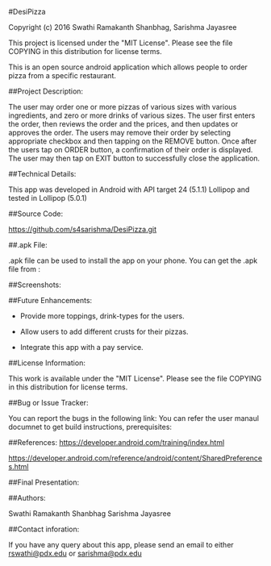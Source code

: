 #DesiPizza

Copyright (c) 2016 Swathi Ramakanth Shanbhag, Sarishma Jayasree

This project is licensed under the "MIT License". Please see the file COPYING in this distribution for license terms.

This is an open source android application which allows people to order pizza from a specific restaurant.

##Project Description:

The user may order one or more pizzas of various sizes with various ingredients, and zero or more drinks of various sizes. The user first enters the order, then reviews the order and the prices, and then updates or approves the order. The users may remove their order by selecting appropriate checkbox and then tapping on the  REMOVE button.  Once after the users tap on ORDER button, a confirmation of their order is displayed. The user may then tap on EXIT button to successfully close the application. 

##Technical Details:

This app was developed in Android with API target 24 (5.1.1) Lollipop and tested in Lollipop (5.0.1)

##Source Code:

https://github.com/s4sarishma/DesiPizza.git

##.apk File:

.apk file can be used to install the app on your phone. You can get the .apk file from : 

##Screenshots:



##Future Enhancements:

* Provide more toppings, drink-types for the users.

* Allow users to add different crusts for their pizzas. 

* Integrate this app with a pay service.

##License Information:

This work is available under the "MIT License". Please see the file COPYING in this distribution for license terms.

##Bug or Issue Tracker:

You can report the bugs in the following link:
You can refer the user manaul documnet to get build instructions, prerequisites:

##References:
https://developer.android.com/training/index.html

https://developer.android.com/reference/android/content/SharedPreferences.html


##Final Presentation:

##Authors:

Swathi Ramakanth Shanbhag
Sarishma Jayasree

##Contact inforation: 

If you have any query about this app, please send an email to either rswathi@pdx.edu or sarishma@pdx.edu














